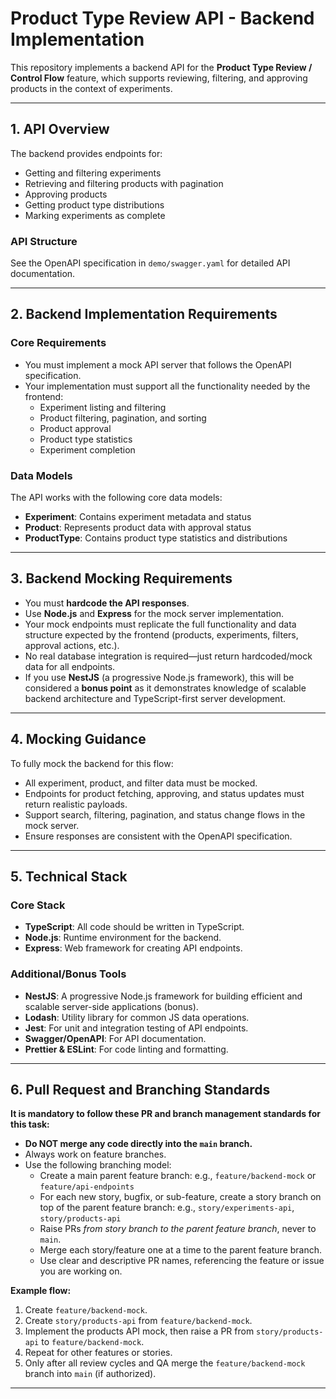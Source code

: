 # Product Type Review API - Backend Implementation

This repository implements a backend API for the **Product Type Review / Control Flow** feature, which supports reviewing, filtering, and approving products in the context of experiments.

---

## 1. **API Overview**

The backend provides endpoints for:
- Getting and filtering experiments
- Retrieving and filtering products with pagination
- Approving products
- Getting product type distributions
- Marking experiments as complete

### API Structure
See the OpenAPI specification in `demo/swagger.yaml` for detailed API documentation.

---

## 2. **Backend Implementation Requirements**

### Core Requirements
- You must implement a mock API server that follows the OpenAPI specification.
- Your implementation must support all the functionality needed by the frontend:
    - Experiment listing and filtering
    - Product filtering, pagination, and sorting
    - Product approval
    - Product type statistics
    - Experiment completion

### Data Models
The API works with the following core data models:
- **Experiment**: Contains experiment metadata and status
- **Product**: Represents product data with approval status
- **ProductType**: Contains product type statistics and distributions

---

## 3. **Backend Mocking Requirements**

- You must **hardcode the API responses**.
- Use **Node.js** and **Express** for the mock server implementation.
- Your mock endpoints must replicate the full functionality and data structure expected by the frontend (products, experiments, filters, approval actions, etc.).
- No real database integration is required—just return hardcoded/mock data for all endpoints.
- If you use **NestJS** (a progressive Node.js framework), this will be considered a **bonus point** as it demonstrates knowledge of scalable backend architecture and TypeScript-first server development.

---

## 4. **Mocking Guidance**
To fully mock the backend for this flow:
- All experiment, product, and filter data must be mocked.
- Endpoints for product fetching, approving, and status updates must return realistic payloads.
- Support search, filtering, pagination, and status change flows in the mock server.
- Ensure responses are consistent with the OpenAPI specification.

---

## 5. **Technical Stack**

### Core Stack

- **TypeScript**: All code should be written in TypeScript.
- **Node.js**: Runtime environment for the backend.
- **Express**: Web framework for creating API endpoints.

### Additional/Bonus Tools

- **NestJS**: A progressive Node.js framework for building efficient and scalable server-side applications (bonus).
- **Lodash**: Utility library for common JS data operations.
- **Jest**: For unit and integration testing of API endpoints.
- **Swagger/OpenAPI**: For API documentation.
- **Prettier & ESLint**: For code linting and formatting.

---

## 6. **Pull Request and Branching Standards**

**It is mandatory to follow these PR and branch management standards for this task:**

- **Do NOT merge any code directly into the `main` branch.**
- Always work on feature branches.
- Use the following branching model:
    - Create a main parent feature branch:
      e.g., `feature/backend-mock` or `feature/api-endpoints`
    - For each new story, bugfix, or sub-feature, create a story branch on top of the parent feature branch:
      e.g., `story/experiments-api`, `story/products-api`
    - Raise PRs *from story branch to the parent feature branch*, never to `main`.
    - Merge each story/feature one at a time to the parent feature branch.
    - Use clear and descriptive PR names, referencing the feature or issue you are working on.

**Example flow:**
1. Create `feature/backend-mock`.
2. Create `story/products-api` from `feature/backend-mock`.
3. Implement the products API mock, then raise a PR from `story/products-api` to `feature/backend-mock`.
4. Repeat for other features or stories.
5. Only after all review cycles and QA merge the `feature/backend-mock` branch into `main` (if authorized).

---
